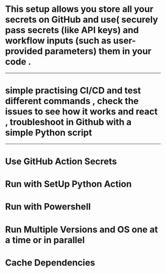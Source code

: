 # This setup allows you store all your secrets on GitHub  and use( securely pass secrets (like API keys) and workflow inputs (such as user-provided parameters)    them in your code .

---------------------------------------------------------------------------------------------------------------------------------------------------------------
# simple practising  CI/CD  and test different  commands ,  check the  issues to see how it works and react , troubleshoot in Github with a simple Python script
-----------------------------------------------------------------------------------------------------------------------------------------------------------------
# Use GitHub Action Secrets
# Run with SetUp Python Action
# Run with Powershell
# Run Multiple Versions and OS  one at a time or in parallel
# Cache Dependencies



